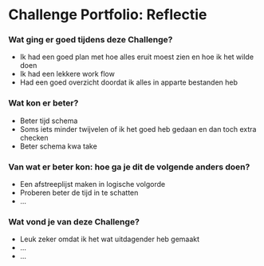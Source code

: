 # Challenge Portfolio: Reflectie

### Wat ging er goed tijdens deze Challenge?
- Ik had een goed plan met hoe alles eruit moest zien en hoe ik het wilde doen
- Ik had een lekkere work flow
- Had een goed overzicht doordat ik alles in apparte bestanden heb

### Wat kon er beter?
- Beter tijd schema 
- Soms iets minder twijvelen of ik het goed heb gedaan en dan toch extra checken
- Beter schema kwa take 

### Van wat er beter kon: hoe ga je dit de volgende anders doen?
- Een afstreeplijst maken in logische volgorde
- Proberen beter de tijd in te schatten
- ...

### Wat vond je van deze Challenge? 
- Leuk zeker omdat ik het wat uitdagender heb gemaakt
- ...
- ...